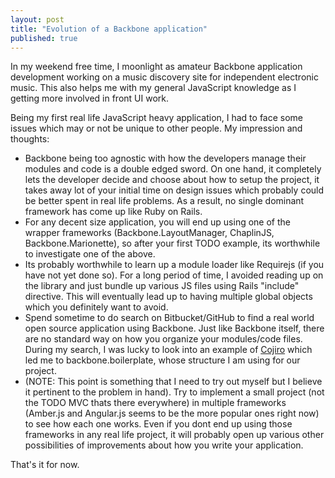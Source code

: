```yaml
---
layout: post
title: "Evolution of a Backbone application"
published: true
---
```


In my weekend free time, I moonlight as amateur Backbone application development
working on a music discovery site for independent electronic music. This also
helps me with my general JavaScript knowledge as I getting more involved in
front UI work.

Being my first real life JavaScript heavy application, I had to face some issues
which may or not be unique to other people. My impression and thoughts:

* Backbone being too agnostic with how the developers manage their modules and
  code is a double edged sword. On one hand, it completely lets the developer
  decide and choose about how to setup the project, it takes away lot of your
  initial time on design issues which probably could be better spent in real
  life problems. As a result, no single dominant framework has come up like Ruby
  on Rails.
* For any decent size application, you will end up using one of the wrapper
  frameworks (Backbone.LayoutManager, ChaplinJS, Backbone.Marionette), so after
  your first TODO example, its worthwhile to investigate one of the above.
* Its probably worthwhile to learn up a module loader like Requirejs (if you
  have not yet done so). For a long period of time, I avoided reading up on the
  library and just bundle up various JS files using Rails "include" directive.
  This will eventually lead up to having multiple global objects which you
  definitely want to avoid.
* Spend sometime to do search on Bitbucket/GitHub to find a real world open
  source application using Backbone. Just like Backbone itself, there are no
  standard way on how you organize your modules/code files. During my search, I
  was lucky to look into an example of
  [Cojiro](https://github.com/netalab/cojiro) which led me to
  backbone.boilerplate, whose structure I am using for our project.
* (NOTE: This point is something that I need to try out myself but I believe it
  pertinent to the problem in hand). Try to implement a small project (not the
  TODO MVC thats there everywhere) in multiple frameworks (Amber.js and
  Angular.js seems to be the more popular ones right now) to see how each one
  works. Even if you dont end up using those frameworks in any real life
  project, it will probably open up various other possibilities of improvements
  about how you write your application.

That's it for now.
